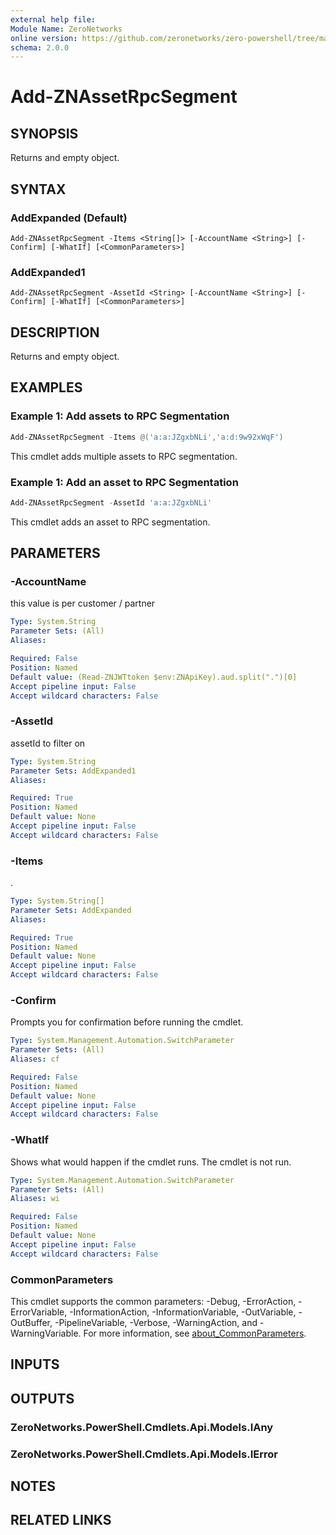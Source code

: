 ```yaml
---
external help file:
Module Name: ZeroNetworks
online version: https://github.com/zeronetworks/zero-powershell/tree/master/src/help/zeronetworks/add-znassetrpcsegment
schema: 2.0.0
---
```


# Add-ZNAssetRpcSegment

## SYNOPSIS
Returns and empty object.

## SYNTAX

### AddExpanded (Default)
```
Add-ZNAssetRpcSegment -Items <String[]> [-AccountName <String>] [-Confirm] [-WhatIf] [<CommonParameters>]
```

### AddExpanded1
```
Add-ZNAssetRpcSegment -AssetId <String> [-AccountName <String>] [-Confirm] [-WhatIf] [<CommonParameters>]
```

## DESCRIPTION
Returns and empty object.

## EXAMPLES

### Example 1: Add assets to RPC Segmentation
```powershell
Add-ZNAssetRpcSegment -Items @('a:a:JZgxbNLi','a:d:9w92xWqF')
```

This cmdlet adds multiple assets to RPC segmentation.

### Example 1: Add an asset to RPC Segmentation
```powershell
Add-ZNAssetRpcSegment -AssetId 'a:a:JZgxbNLi'
```

This cmdlet adds an asset to RPC segmentation.

## PARAMETERS

### -AccountName
this value is per customer / partner

```yaml
Type: System.String
Parameter Sets: (All)
Aliases:

Required: False
Position: Named
Default value: (Read-ZNJWTtoken $env:ZNApiKey).aud.split(".")[0]
Accept pipeline input: False
Accept wildcard characters: False
```

### -AssetId
assetId to filter on

```yaml
Type: System.String
Parameter Sets: AddExpanded1
Aliases:

Required: True
Position: Named
Default value: None
Accept pipeline input: False
Accept wildcard characters: False
```

### -Items
.

```yaml
Type: System.String[]
Parameter Sets: AddExpanded
Aliases:

Required: True
Position: Named
Default value: None
Accept pipeline input: False
Accept wildcard characters: False
```

### -Confirm
Prompts you for confirmation before running the cmdlet.

```yaml
Type: System.Management.Automation.SwitchParameter
Parameter Sets: (All)
Aliases: cf

Required: False
Position: Named
Default value: None
Accept pipeline input: False
Accept wildcard characters: False
```

### -WhatIf
Shows what would happen if the cmdlet runs.
The cmdlet is not run.

```yaml
Type: System.Management.Automation.SwitchParameter
Parameter Sets: (All)
Aliases: wi

Required: False
Position: Named
Default value: None
Accept pipeline input: False
Accept wildcard characters: False
```

### CommonParameters
This cmdlet supports the common parameters: -Debug, -ErrorAction, -ErrorVariable, -InformationAction, -InformationVariable, -OutVariable, -OutBuffer, -PipelineVariable, -Verbose, -WarningAction, and -WarningVariable. For more information, see [about_CommonParameters](http://go.microsoft.com/fwlink/?LinkID=113216).

## INPUTS

## OUTPUTS

### ZeroNetworks.PowerShell.Cmdlets.Api.Models.IAny

### ZeroNetworks.PowerShell.Cmdlets.Api.Models.IError

## NOTES

## RELATED LINKS

